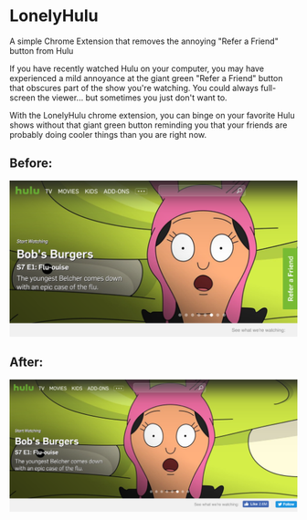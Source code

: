 # LonelyHulu
A simple Chrome Extension that removes the annoying "Refer a Friend" button from Hulu

If you have recently watched Hulu on your computer, you may have experienced a mild annoyance at the giant green "Refer a Friend" button that obscures part of the show you're watching. You could always full-screen the viewer... but sometimes you just don't want to. 

With the LonelyHulu chrome extension, you can binge on your favorite Hulu shows without that giant green button reminding you that your friends are probably doing cooler things than you are right now. 

## Before: 
![BeforeImage](/BeforeLonelyHulu.png "Before LonelyHulu")


## After: 
![AfterImage](/AfterLonelyHulu.png "After LonelyHulu")


